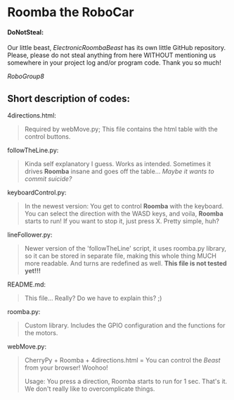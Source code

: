 # Roomba the RoboCar
#### DoNotSteal:

Our little beast, _ElectronicRoombaBeast_ has its own little GitHub repository. Please, please do not steal anything from here WITHOUT mentioning us somewhere in your project log and/or program code.
Thank you so much!

_RoboGroup8_
## Short description of codes:
4directions.html:
> Required by webMove.py; This file contains the html table with the control buttons.

followTheLine.py:
> Kinda self explanatory I guess. Works as intended. Sometimes it drives **Roomba** insane and goes off the table... _Maybe it wants to commit suicide?_

keyboardControl.py:
> In the newest version: You get to control **Roomba** with the keyboard. You can select the direction with the WASD keys, and voila, **Roomba** starts to run! If you want to stop it, just press X. Pretty simple, huh?

lineFollower.py:
> Newer version of the 'followTheLine' script, it uses roomba.py library, so it can be stored in separate file, making this whole thing MUCH more readable. And turns are redefined as well.
__**This file is not tested yet!!!**__

README.md:
> This file... Really? Do we have to explain this? ;)

roomba.py:
> Custom library. Includes the GPIO configuration and the functions for the motors.

webMove.py:
> CherryPy + Roomba + 4directions.html = You can control the _Beast_ from your browser! Woohoo!
>
>Usage: You press a direction, Roomba starts to run for 1 sec. That's it. We don't really like to overcomplicate things.
